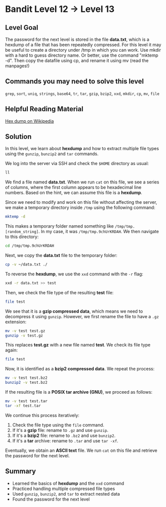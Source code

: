 # Bandit Level 12 → Level 13
## Level Goal
The password for the next level is stored in the file **data.txt**, which is a hexdump of a file that has been repeatedly compressed. For this level it may be useful to create a directory under /tmp in which you can work. Use mkdir with a hard to guess directory name. Or better, use the command "mktemp -d". Then copy the datafile using cp, and rename it using mv (read the manpages!)

## Commands you may need to solve this level
`grep`, `sort`, `uniq`, `strings`, `base64`, `tr`, `tar`, `gzip`, `bzip2`, `xxd`, `mkdir`, `cp`, `mv`, `file`

## Helpful Reading Material
[Hex dump on Wikipedia](https://en.wikipedia.org/wiki/Hex_dump)

## Solution
In this level, we learn about **hexdump** and how to extract multiple file types using the `gunzip`, `bunzip2` and `tar` commands.

We log into the server via SSH and check the `$HOME` directory as usual:
```bash
ll
```
We find a file named **data.txt**.
When we run `cat` on this file, we see a series of columns, where the first column appears to be hexadecimal line numbers.
Based on the hint, we can assume this file is a **hexdump**.

Since we need to modify and work on this file without affecting the server, we make a temporary directory inside `/tmp` using the following command:
```bash
mktemp -d
```
This makes a temporary folder named something like `/tmp/tmp.[random_string]`.
In my case, it was `/tmp/tmp.9chUrKRDAH`.
We then navigate to this directory:
```bash
cd /tmp/tmp.9chUrKRDAH
```
Next, we copy the **data.txt** file to the temporary folder:
```bash
cp -v ~/data.txt ./
```
To reverse the **hexdump**, we use the `xxd` command with the `-r` flag:
```bash
xxd -r data.txt >> test
```
Then, we check the file type of the resulting **test** file:
```bash
file test
```
We see that it is a **gzip compressed data**, which means we need to decompress it using `gunzip`.
However, we first rename the file to have a `.gz` extension:
```bash
mv -v test test.gz
gunzip -v test.gz
```
This replaces **test.gz** with a new file named **test**.
We check its file type again:
```bash
file test
```
Now, it is identified as a **bzip2 compressed data**.
We repeat the process:
```bash
mv -v test test.bz2
bunzip2 -v test.bz2
```
If the resulting file is a **POSIX tar archive (GNU)**, we proceed as follows:
```bash
mv -v test test.tar
tar -xf test.tar
```
We continue this process iteratively:
1. Check the file type using the `file` command.
2. If it's a **gzip** file: rename to `.gz` and use `gunzip`.
3. If it's a **bzip2** file: rename to `.bz2` and use `bunzip2`.
4. If it's a **tar** archive: rename to `.tar` and use `tar -xf`.

Eventually, we obtain an **ASCII text** file.
We run `cat` on this file and retrieve the password for the next level.

## Summary
- Learned the basics of **hexdump** and the `xxd` command
- Practiced handling multiple compressed file types
- Used `gunzip`, `bunzip2`, and `tar` to extract nested data
- Found the password for the next level
